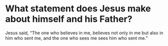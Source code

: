 # What statement does Jesus make about himself and his Father?

Jesus said, “The one who believes in me, believes not only in me but also in him who sent me, and the one who sees me sees him who sent me.”
